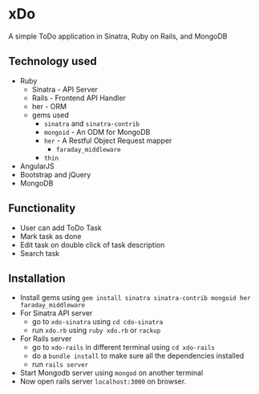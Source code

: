# xDo
A simple ToDo application in Sinatra, Ruby on Rails, and MongoDB


## Technology used
  - Ruby
    - Sinatra - API Server
    - Rails - Frontend API Handler
    - her - ORM
    - gems used
      - `sinatra` and `sinatra-contrib`
      - `mongoid` - An ODM for MongoDB
      - `her` - A Restful Object Request mapper
        - `faraday_middleware`
      - `thin`
  - AngularJS
  - Bootstrap and jQuery
  - MongoDB


## Functionality
  - User can add ToDo Task
  - Mark task as done
  - Edit task on double click of task description
  - Search task


## Installation
  - Install gems using `gem install sinatra sinatra-contrib mongoid her faraday_middleware`
  - For Sinatra API server
    - go to `xdo-sinatra` using `cd cdo-sinatra`
    - run `xdo.rb` using `ruby xdo.rb` or `rackup`
  - For Rails server
    - go to `xdo-rails` in different terminal using `cd xdo-rails`
    - do a `bundle install` to make sure all the dependencies installed
    - run `rails server`
  - Start Mongodb server using `mongod` on another terminal
  - Now open rails server `localhost:3000` on browser.
